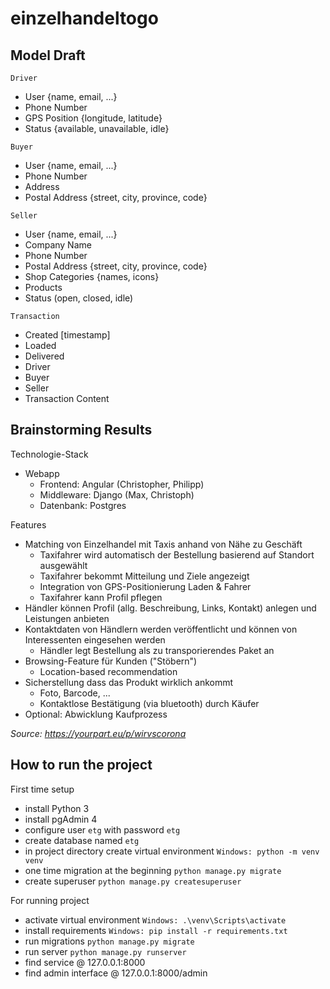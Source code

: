 # einzelhandeltogo

## Model Draft

`Driver`

* User {name, email, ...}
* Phone Number
* GPS Position {longitude, latitude}
* Status {available, unavailable, idle}

`Buyer`

* User {name, email, ...}
* Phone Number
* Address
* Postal Address {street, city, province, code}

`Seller`

* User {name, email, ...}
* Company Name
* Phone Number
* Postal Address {street, city, province, code}
* Shop Categories {names, icons}
* Products
* Status (open, closed, idle)

`Transaction`
* Created [timestamp]
* Loaded
* Delivered
* Driver
* Buyer
* Seller
* Transaction Content

## Brainstorming Results

Technologie-Stack

* Webapp
  * Frontend: Angular (Christopher, Philipp)
  * Middleware: Django (Max, Christoph)
  * Datenbank: Postgres


Features
* Matching von Einzelhandel mit Taxis anhand von Nähe zu Geschäft
  * Taxifahrer wird automatisch der Bestellung basierend auf Standort ausgewählt
  * Taxifahrer bekommt Mitteilung und Ziele angezeigt
  * Integration von GPS-Positionierung Laden & Fahrer
  * Taxifahrer kann Profil pflegen
* Händler können Profil (allg. Beschreibung, Links, Kontakt) anlegen und Leistungen anbieten
* Kontaktdaten von Händlern werden veröffentlicht und können von Interessenten eingesehen werden
  * Händler legt Bestellung als zu transporierendes Paket an
* Browsing-Feature für Kunden ("Stöbern")
  * Location-based recommendation
* Sicherstellung dass das Produkt wirklich ankommt
  * Foto, Barcode, ...
  * Kontaktlose Bestätigung (via bluetooth) durch Käufer
* Optional: Abwicklung Kaufprozess

*Source: https://yourpart.eu/p/wirvscorona*

## How to run the project

First time setup
* install Python 3
* install pgAdmin 4
* configure user `etg` with password `etg`
* create database named `etg`
* in project directory create virtual environment `Windows: python -m venv venv`
* one time migration at the beginning `python manage.py migrate`
* create superuser `python manage.py createsuperuser`

For running project
* activate virtual environment `Windows: .\venv\Scripts\activate`
* install requirements `Windows: pip install -r requirements.txt`
* run migrations `python manage.py migrate`
* run server `python manage.py runserver`
* find service @ 127.0.0.1:8000
* find admin interface @ 127.0.0.1:8000/admin

